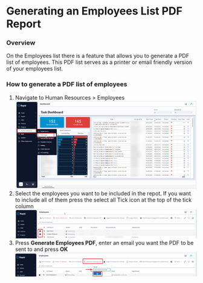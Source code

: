 # Generating an Employees List PDF Report

### Overview

On the Employees list there is a feature that allows you to generate a PDF list of employees. This PDF list serves as a printer or email friendly version of your employees list.

### How to generate a PDF list of employees

1. Navigate to Human Resources &gt; Employees  
    ![image-1702515802672.png](./downloaded_image_1705285506493.png)
2. Select the employees you want to be included in the repot. If you want to include all of them press the select all Tick icon at the top of the tick column  
    ![image-1702516593212.png](./downloaded_image_1705285507506.png)
3. Press **Generate Employees PDF**, enter an email you want the PDF to be sent to and press **OK** ![image-1702517527387.png](./downloaded_image_1705285508517.png)